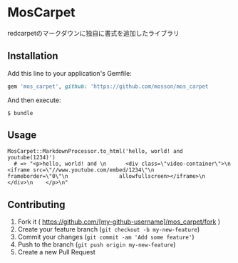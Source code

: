 # MosCarpet

redcarpetのマークダウンに独自に書式を追加したライブラリ

## Installation



Add this line to your application's Gemfile:

```ruby
gem 'mos_carpet', github: 'https://github.com/mosson/mos_carpet
```

And then execute:

    $ bundle

## Usage

```
MosCarpet::MarkdownProcessor.to_html('hello, world! and youtube(1234)')
  # => "<p>hello, world! and \n      <div class=\"video-container\">\n        <iframe src=\"//www.youtube.com/embed/1234\"\n                frameborder=\"0\"\n                allowfullscreen></iframe>\n      </div>\n    </p>\n"
```


## Contributing

1. Fork it ( https://github.com/[my-github-username]/mos_carpet/fork )
2. Create your feature branch (`git checkout -b my-new-feature`)
3. Commit your changes (`git commit -am 'Add some feature'`)
4. Push to the branch (`git push origin my-new-feature`)
5. Create a new Pull Request
